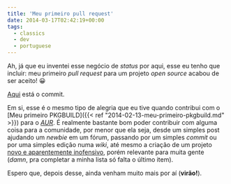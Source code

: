 ```yaml
---
title: 'Meu primeiro pull request'
date: 2014-03-17T02:42:19+00:00
tags:
  - classics
  - dev
  - portuguese
---
```


Ah, já que eu inventei esse negócio de _status_ por aqui, esse eu tenho que incluir: meu primeiro _pull request_ para um projeto _open source_ acabou de ser aceito! 😀

[Aqui](https://github.com/robbyrussell/oh-my-zsh/pull/2574) está o commit.

Em si, esse é o mesmo tipo de alegria que eu tive quando contribui com o [Meu primeiro PKGBUILD]({{< ref "2014-02-13-meu-primeiro-pkgbuild.md" >}}) para o [_AUR_](http://aur.archlinux.org/). É realmente bastante bom poder contribuir com alguma coisa para a comunidade, por menor que ela seja, desde um simples post ajudando um _newbie_ em um fórum, passando por um simples _commit_ ou por uma simples edição numa _wiki_, até mesmo a criação de um projeto [novo e aparentemente inofensivo](https://groups.google.com/d/msg/comp.os.minix/dlNtH7RRrGA/SwRavCzVE7gJ), porém relevante para muita gente (_damn_, pra completar a minha lista só falta o último item).

Espero que, depois desse, ainda venham muito mais por aí (**virão!**).
